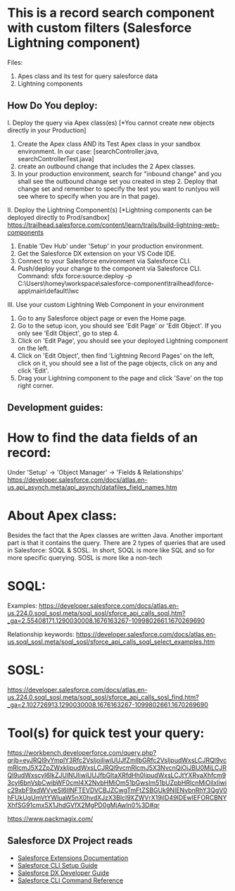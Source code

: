# This is a record search component with custom filters (Salesforce Lightning component)
Files:
1. Apes class and its test for query salesforce data
2. Lightning components

## How Do You deploy: 
I. Deploy the query via Apex class(es) [*You cannot create new objects directly in your Production]
  1. Create the Apex class AND its Test Apex class in your sandbox environment. In our case: [searchController.java, searchControllerTest.java]
  2. create an outbound change that includes the 2 Apex classes.
  3. In your production environment, search for "inbound change" and you shall see the outbound change set you created in step 2. Deploy that change set and remember to specify the test you want to run(you will see where to specify when you are in that page).

II. Deploy the Lightning Component(s)  [*Lightning components can be deployed directly to Prod/sandbox]
https://trailhead.salesforce.com/content/learn/trails/build-lightning-web-components

  1. Enable 'Dev Hub' under 'Setup' in your production environment.
  2. Get the Salesforce DX extension on your VS Code IDE.
  3. Connect to your Salesforce environment via Salesforce CLI.
  4. Push/deploy your change to the component via Salesforce CLI. Command: sfdx force:source:deploy -p C:\Users\homey\workspace\salesforce-component\trailhead\force-app\main\default\lwc

III. Use your custom Lightning Web Component in your environment
  1. Go to any Salesforce object page or even the Home page.
  2. Go to the setup icon, you should see 'Edit Page' or 'Edit Object'. If you only see 'Edit Object', go to step 4.
  3. Click on 'Edit Page', you should see your deployed Lightning component on the left.
  4. Click on 'Edit Object', then find 'Lightning Record Pages' on the left, click on it, you should see a list of the page objects, click on any and click 'Edit'.
  5. Drag your Lightning component to the page and click 'Save' on the top right corner.
 
## Development guides:
# How to find the data fields of an record:
  Under 'Setup' -> 'Object Manager' -> 'Fields & Relationships'
  https://developer.salesforce.com/docs/atlas.en-us.api_asynch.meta/api_asynch/datafiles_field_names.htm
 
# About Apex class:
  Besides the fact that the Apex classes are written Java. Another important part is that it contains the query. There are 2 types of queries that are used in Salesforce: SOQL & SOSL. In short, SOQL is more like SQL and so for more specific querying. SOSL is more like a non-tech 
  # SOQL:
  Examples:
https://developer.salesforce.com/docs/atlas.en-us.224.0.soql_sosl.meta/soql_sosl/sforce_api_calls_soql.htm?_ga=2.55408171.1290030008.1676163267-1099802661.1670269690

  Relationship keywords:
  https://developer.salesforce.com/docs/atlas.en-us.soql_sosl.meta/soql_sosl/sforce_api_calls_soql_select_examples.htm
  # SOSL:
  https://developer.salesforce.com/docs/atlas.en-us.224.0.soql_sosl.meta/soql_sosl/sforce_api_calls_sosl_find.htm?_ga=2.102726913.1290030008.1676163267-1099802661.1670269690
  
  # Tool(s) for quick test your query:
  https://workbench.developerforce.com/query.php?qrjb=eyJRQl9vYmplY3Rfc2VsIjoiIiwiUUJfZmllbGRfc2VsIjpudWxsLCJRQl9vcmRlcmJ5X2ZpZWxkIjpudWxsLCJRQl9vcmRlcmJ5X3NvcnQiOiJBU0MiLCJRQl9udWxscyI6IkZJUlNUIiwiUUJfbGltaXRfdHh0IjpudWxsLCJtYXRyaXhfcm93cyI6bnVsbCwibWF0cml4X2NvbHMiOm51bGwsIm51bUZpbHRlcnMiOiIxIiwic29xbF9xdWVyeSI6IlNFTEVDVCBJZCwgTmFtZSBGUk9NIENvbnRhY3QgV0hFUkUgUmVtYWluaW5nX0hvdXJzX3Blcl9XZWVrX19jID49IDEwIEFORCBNYXhfSG91cmx5X1JhdGVfX2MgPD0gMjAwIn0%3D#qr

  https://www.packmagix.com/
 
## Salesforce DX Project reads

- [Salesforce Extensions Documentation](https://developer.salesforce.com/tools/vscode/)
- [Salesforce CLI Setup Guide](https://developer.salesforce.com/docs/atlas.en-us.sfdx_setup.meta/sfdx_setup/sfdx_setup_intro.htm)
- [Salesforce DX Developer Guide](https://developer.salesforce.com/docs/atlas.en-us.sfdx_dev.meta/sfdx_dev/sfdx_dev_intro.htm)
- [Salesforce CLI Command Reference](https://developer.salesforce.com/docs/atlas.en-us.sfdx_cli_reference.meta/sfdx_cli_reference/cli_reference.htm)
